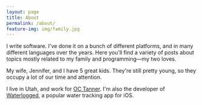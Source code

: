 ```yaml
---
layout: page
title: About
permalink: /about/
feature-img: img/family.jpg
---
```


I write software. I've done it on a bunch of different platforms, and in many
different languages over the years. Here you'll find a variety of posts
about topics mostly related to my family and programming—my two loves.

My wife, Jennifer, and I have 5 great kids. They're still pretty young, so
they occupy a lot of our time and attention.

I live in Utah, and work for [OC Tanner][octanner]. I'm also the developer
of [Waterlogged][waterlogged], a popular water tracking app for iOS.

[octanner]: http://www.octanner.com
[waterlogged]: http://waterlogged.com
